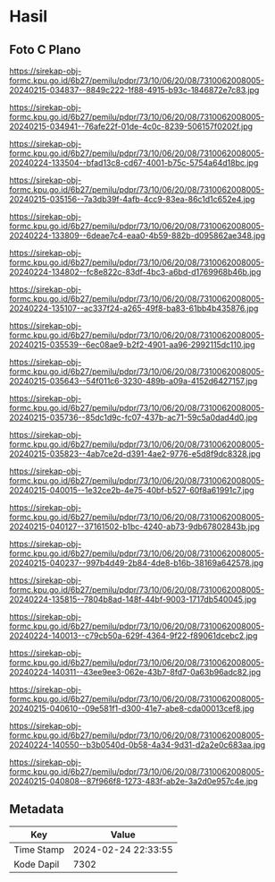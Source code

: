 # Hasil

## Foto C Plano

https://sirekap-obj-formc.kpu.go.id/6b27/pemilu/pdpr/73/10/06/20/08/7310062008005-20240215-034837--8849c222-1f88-4915-b93c-1846872e7c83.jpg

https://sirekap-obj-formc.kpu.go.id/6b27/pemilu/pdpr/73/10/06/20/08/7310062008005-20240215-034941--76afe22f-01de-4c0c-8239-506157f0202f.jpg

https://sirekap-obj-formc.kpu.go.id/6b27/pemilu/pdpr/73/10/06/20/08/7310062008005-20240224-133504--bfad13c8-cd67-4001-b75c-5754a64d18bc.jpg

https://sirekap-obj-formc.kpu.go.id/6b27/pemilu/pdpr/73/10/06/20/08/7310062008005-20240215-035156--7a3db39f-4afb-4cc9-83ea-86c1d1c652e4.jpg

https://sirekap-obj-formc.kpu.go.id/6b27/pemilu/pdpr/73/10/06/20/08/7310062008005-20240224-133809--6deae7c4-eaa0-4b59-882b-d095862ae348.jpg

https://sirekap-obj-formc.kpu.go.id/6b27/pemilu/pdpr/73/10/06/20/08/7310062008005-20240224-134802--fc8e822c-83df-4bc3-a6bd-d1769968b46b.jpg

https://sirekap-obj-formc.kpu.go.id/6b27/pemilu/pdpr/73/10/06/20/08/7310062008005-20240224-135107--ac337f24-a265-49f8-ba83-61bb4b435876.jpg

https://sirekap-obj-formc.kpu.go.id/6b27/pemilu/pdpr/73/10/06/20/08/7310062008005-20240215-035539--6ec08ae9-b2f2-4901-aa96-2992115dc110.jpg

https://sirekap-obj-formc.kpu.go.id/6b27/pemilu/pdpr/73/10/06/20/08/7310062008005-20240215-035643--54f011c6-3230-489b-a09a-4152d6427157.jpg

https://sirekap-obj-formc.kpu.go.id/6b27/pemilu/pdpr/73/10/06/20/08/7310062008005-20240215-035736--85dc1d9c-fc07-437b-ac71-59c5a0dad4d0.jpg

https://sirekap-obj-formc.kpu.go.id/6b27/pemilu/pdpr/73/10/06/20/08/7310062008005-20240215-035823--4ab7ce2d-d391-4ae2-9776-e5d8f9dc8328.jpg

https://sirekap-obj-formc.kpu.go.id/6b27/pemilu/pdpr/73/10/06/20/08/7310062008005-20240215-040015--1e32ce2b-4e75-40bf-b527-60f8a61991c7.jpg

https://sirekap-obj-formc.kpu.go.id/6b27/pemilu/pdpr/73/10/06/20/08/7310062008005-20240215-040127--37161502-b1bc-4240-ab73-9db67802843b.jpg

https://sirekap-obj-formc.kpu.go.id/6b27/pemilu/pdpr/73/10/06/20/08/7310062008005-20240215-040237--997b4d49-2b84-4de8-b16b-38169a642578.jpg

https://sirekap-obj-formc.kpu.go.id/6b27/pemilu/pdpr/73/10/06/20/08/7310062008005-20240224-135815--7804b8ad-148f-44bf-9003-1717db540045.jpg

https://sirekap-obj-formc.kpu.go.id/6b27/pemilu/pdpr/73/10/06/20/08/7310062008005-20240224-140013--c79cb50a-629f-4364-9f22-f89061dcebc2.jpg

https://sirekap-obj-formc.kpu.go.id/6b27/pemilu/pdpr/73/10/06/20/08/7310062008005-20240224-140311--43ee9ee3-062e-43b7-8fd7-0a63b96adc82.jpg

https://sirekap-obj-formc.kpu.go.id/6b27/pemilu/pdpr/73/10/06/20/08/7310062008005-20240215-040610--09e581f1-d300-41e7-abe8-cda00013cef8.jpg

https://sirekap-obj-formc.kpu.go.id/6b27/pemilu/pdpr/73/10/06/20/08/7310062008005-20240224-140550--b3b0540d-0b58-4a34-9d31-d2a2e0c683aa.jpg

https://sirekap-obj-formc.kpu.go.id/6b27/pemilu/pdpr/73/10/06/20/08/7310062008005-20240215-040808--87f966f8-1273-483f-ab2e-3a2d0e957c4e.jpg


## Metadata

| Key        | Value               |
| ---------- | ------------------- |
| Time Stamp | 2024-02-24 22:33:55 |
| Kode Dapil | 7302                |



